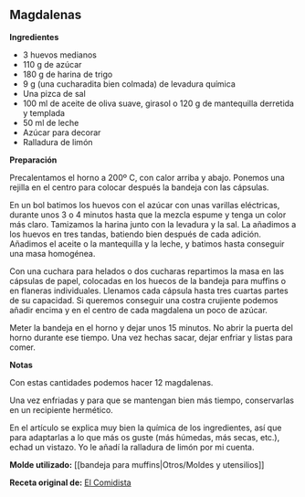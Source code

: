 ## Magdalenas

**Ingredientes**

- 3 huevos medianos
- 110 g de azúcar
- 180 g de harina de trigo
- 9 g (una cucharadita bien colmada) de levadura química
- Una pizca de sal
- 100 ml de aceite de oliva suave, girasol o 120 g de mantequilla derretida y templada
- 50 ml de leche
- Azúcar para decorar
- Ralladura de limón

**Preparación**

Precalentamos el horno a 200º C, con calor arriba y abajo. Ponemos una rejilla en el centro para colocar después la bandeja con las cápsulas.

En un bol batimos los huevos con el azúcar con unas varillas eléctricas, durante unos 3 o 4 minutos hasta que la mezcla espume y tenga un color más claro. Tamizamos la harina junto con la levadura y la sal. La añadimos a los huevos en tres tandas, batiendo bien después de cada adición. Añadimos el aceite o la mantequilla y la leche, y batimos hasta conseguir una masa homogénea.

Con una cuchara para helados o dos cucharas repartimos la masa en las cápsulas de papel, colocadas en los huecos de la bandeja para muffins o en flaneras individuales. Llenamos cada cápsula hasta tres cuartas partes de su capacidad. Si queremos conseguir una costra crujiente podemos añadir encima y en el centro de cada magdalena un poco de azúcar.

Meter la bandeja en el horno y dejar unos 15 minutos. No abrir la puerta del horno durante ese tiempo. Una vez hechas sacar, dejar enfriar y listas para comer.

**Notas**

Con estas cantidades podemos hacer 12 magdalenas.

Una vez enfriadas y para que se mantengan bien más tiempo, conservarlas en un recipiente hermético.

En el artículo se explica muy bien la química de los ingredientes, así que para adaptarlas a lo que más os guste (más húmedas, más secas, etc.), echad un vistazo. Yo le añadí la ralladura de limón por mi cuenta.

**Molde utilizado:** [[bandeja para muffins|Otros/Moldes y utensilios]]

**Receta original de:** [El Comidista](https://elcomidista.elpais.com/elcomidista/2016/04/14/receta/1460639256_878979.html)
